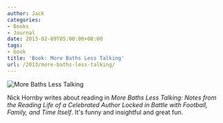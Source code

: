 ```yaml
---
author: Jack
categories:
- Books
- Journal
date: 2013-02-09T05:00:00+00:00
tags:
- book
title: 'Book: More Baths Less Talking'
url: /2013/more-baths-less-talking/
---
```


<aside> <img src="/img/more-baths-book.jpg" alt="More Baths Less Talking" class="postimage" />
  
</aside> 

Nick Hornby writes about reading in _More Baths Less Talking: Notes from the Reading Life of a Celebrated Author Locked in Battle with Football, Family, and Time Itself_. It's funny and insightful and great fun.
